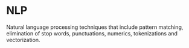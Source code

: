 # NLP
Natural language processing techniques that include pattern matching, elimination of stop words, punctuations, numerics, tokenizations and vectorization.

